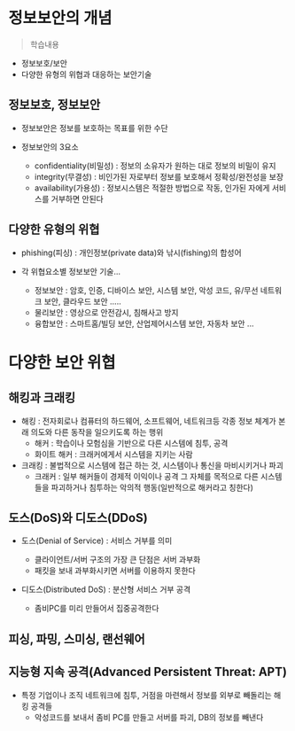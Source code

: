 # 정보보안의 개념
> 학습내용
- 정보보호/보안
- 다양한 유형의 위협과 대응하는 보안기술

## 정보보호, 정보보안
- 정보보안은 정보를 보호하는 목표를 위한 수단

- 정보보안의 3요소
    - confidentiality(비밀성) : 정보의 소유자가 원하는 대로 정보의 비밀이 유지
    - integrity(무결성) : 비인가된 자로부터 정보를 보호해서 정확성/완전성을 보장
    - availability(가용성) : 정보시스템은 적절한 방법으로 작동, 인가된 자에게 서비스를 거부하면 안된다

## 다양한 유형의 위협
- phishing(피싱) : 개인정보(private data)와 낚시(fishing)의 합성어

- 각 위협요소별 정보보안 기술...
    - 정보보안 : 암호, 인증, 디바이스 보안, 시스템 보안, 악성 코드, 유/무선 네트워크 보안, 클라우드 보안 .....
    - 물리보안 : 영상으로 안전감시, 침해사고 방지
    - 융합보안 : 스마트홈/빌딩 보안, 산업제어시스템 보안, 자동차 보안 ...

# 다양한 보안 위협
## 해킹과 크래킹
- 해킹 : 전자회로나 컴퓨터의 하드웨어, 소프트웨어, 네트워크등 각종 정보 체계가 본래 의도와 다른 동작을 일으키도록 하는 행위
    - 해커 : 학습이나 모험심을 기반으로 다른 시스템에 침투, 공격
    - 화이트 해커 : 크래커에게서 시스템을 지키는 사람
- 크래킹 : 불법적으로 시스템에 접근 하는 것, 시스템이나 통신을 마비시키거나 파괴
    - 크래커 : 일부 해커들이 경제적 이익이나 공격 그 자체를 목적으로 다른 시스템들을 파괴하거나 침투하는 악의적 행동(일반적으로 해커라고 칭한다)

## 도스(DoS)와 디도스(DDoS)
- 도스(Denial of Service) : 서비스 거부를 의미
    - 클라이언트/서버 구조의 가장 큰 단점은 서버 과부화
    - 패킷을 보내 과부화시키면 서버를 이용하지 못한다

- 디도스(Distributed DoS) : 분산형 서비스 거부 공격
    - 좀비PC를 미리 만들어서 집중공격한다

## 피싱, 파밍, 스미싱, 랜선웨어
## 지능형 지속 공격(Advanced Persistent Threat: APT)
- 특정 기업이나 조직 네트워크에 침투, 거점을 마련해서 정보를 외부로 빼돌리는 해킹 공격들
    - 악성코드를 보내서 좀비 PC를 만들고 서버를 파괴, DB의 정보를 빼낸다